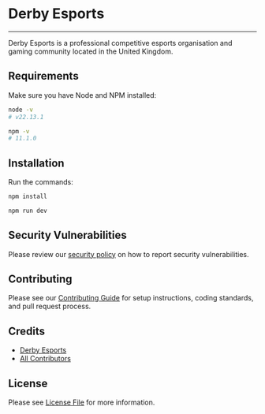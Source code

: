 # Derby Esports

---

Derby Esports is a professional competitive esports organisation and gaming community located in the United Kingdom.

## Requirements

Make sure you have Node and NPM installed:

```bash
node -v
# v22.13.1
```

```bash
npm -v
# 11.1.0
```

## Installation

Run the commands:

```bash
npm install
```

```bash
npm run dev
```

## Security Vulnerabilities

Please review our [security policy](https://github.com/SamHillierDev/derby-esports/security/policy) on how to report security vulnerabilities.

## Contributing

Please see our [Contributing Guide](https://github.com/SamHillierDev/derby-esports/blob/main/.github/CONTRIBUTING.md) for setup instructions, coding standards, and pull request process.

## Credits

- [Derby Esports](https://derbyesports.com)
- [All Contributors](https://github.com/SamHillierDev/derby-esports/contributors)

## License

Please see [License File](https://github.com/SamHillierDev/derby-esports/blob/main/LICENSE.md) for more information.
